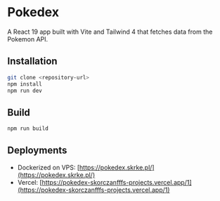 # Pokedex

A React 19 app built with Vite and Tailwind 4 that fetches data from the Pokemon API.

## Installation

```bash
git clone <repository-url>
npm install
npm run dev
```

## Build

```bash
npm run build
```

## Deployments

- Dockerized on VPS: [https://pokedex.skrke.pl/](https://pokedex.skrke.pl/)
- Vercel: [https://pokedex-skorczanfffs-projects.vercel.app/1](https://pokedex-skorczanfffs-projects.vercel.app/1)
